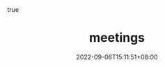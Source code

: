 ---
title: "meetings"
date: 2022-09-06T15:11:51+08:00
draft: true
# description
math: true
description: "This is meta description"
---